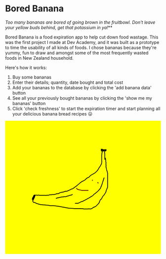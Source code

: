 
# Bored Banana
*Too many bananas are bored of going brown in the fruitbowl. Don't leave your yellow buds behind,* _get that potassium in ya!_**

Bored Banana is a food expiration app to help cut down food wastage.
This was the first project I made at Dev Academy, and it was built as a prototype to time the usability of all kinds of foods. I chose bananas because they're yummy, fun to draw and amongst some of the most frequently wasted foods in New Zealand household.

Here's how it works:

1. Buy some bananas
2. Enter their details; quantity, date bought and total cost
3. Add your bananas to the database by clicking the 'add banana data' button
4. See all your previously bought bananas by clicking the 'show me my bananas' button
5. Click 'check freshness' to start the expiration timer and start planning all your delicious banana bread recipes :stuck_out_tongue:

![alt text](./views/boredbanana2.png)
